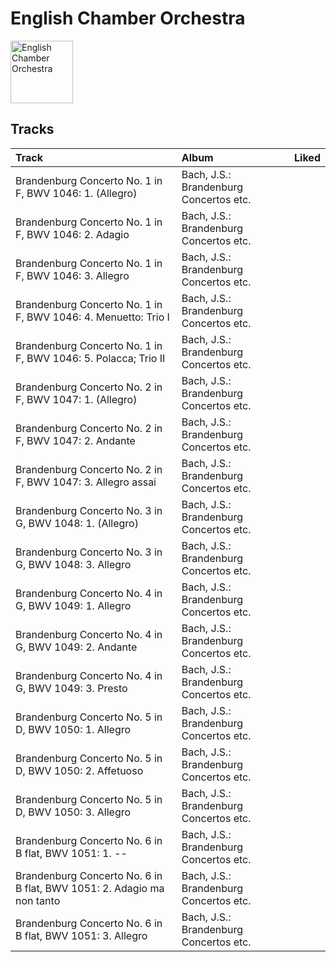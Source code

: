 
# English Chamber Orchestra


<img src="https://i.scdn.co/image/ab6761610000e5ebd56134c89f7b5ccbd2a06ca1" alt="English Chamber Orchestra" width="100" />

## Tracks

| Track                                                                  | Album                                  | Liked   |
|:-----------------------------------------------------------------------|:---------------------------------------|:--------|
| Brandenburg Concerto No. 1 in F, BWV 1046: 1. (Allegro)                | Bach, J.S.: Brandenburg Concertos etc. |         |
| Brandenburg Concerto No. 1 in F, BWV 1046: 2. Adagio                   | Bach, J.S.: Brandenburg Concertos etc. |         |
| Brandenburg Concerto No. 1 in F, BWV 1046: 3. Allegro                  | Bach, J.S.: Brandenburg Concertos etc. |         |
| Brandenburg Concerto No. 1 in F, BWV 1046: 4. Menuetto: Trio I         | Bach, J.S.: Brandenburg Concertos etc. |         |
| Brandenburg Concerto No. 1 in F, BWV 1046: 5. Polacca; Trio II         | Bach, J.S.: Brandenburg Concertos etc. |         |
| Brandenburg Concerto No. 2 in F, BWV 1047: 1. (Allegro)                | Bach, J.S.: Brandenburg Concertos etc. |         |
| Brandenburg Concerto No. 2 in F, BWV 1047: 2. Andante                  | Bach, J.S.: Brandenburg Concertos etc. |         |
| Brandenburg Concerto No. 2 in F, BWV 1047: 3. Allegro assai            | Bach, J.S.: Brandenburg Concertos etc. |         |
| Brandenburg Concerto No. 3 in G, BWV 1048: 1. (Allegro)                | Bach, J.S.: Brandenburg Concertos etc. |         |
| Brandenburg Concerto No. 3 in G, BWV 1048: 3. Allegro                  | Bach, J.S.: Brandenburg Concertos etc. |         |
| Brandenburg Concerto No. 4 in G, BWV 1049: 1. Allegro                  | Bach, J.S.: Brandenburg Concertos etc. |         |
| Brandenburg Concerto No. 4 in G, BWV 1049: 2. Andante                  | Bach, J.S.: Brandenburg Concertos etc. |         |
| Brandenburg Concerto No. 4 in G, BWV 1049: 3. Presto                   | Bach, J.S.: Brandenburg Concertos etc. |         |
| Brandenburg Concerto No. 5 in D, BWV 1050: 1. Allegro                  | Bach, J.S.: Brandenburg Concertos etc. |         |
| Brandenburg Concerto No. 5 in D, BWV 1050: 2. Affetuoso                | Bach, J.S.: Brandenburg Concertos etc. |         |
| Brandenburg Concerto No. 5 in D, BWV 1050: 3. Allegro                  | Bach, J.S.: Brandenburg Concertos etc. |         |
| Brandenburg Concerto No. 6 in B flat, BWV 1051: 1. --                  | Bach, J.S.: Brandenburg Concertos etc. |         |
| Brandenburg Concerto No. 6 in B flat, BWV 1051: 2. Adagio ma non tanto | Bach, J.S.: Brandenburg Concertos etc. |         |
| Brandenburg Concerto No. 6 in B flat, BWV 1051: 3. Allegro             | Bach, J.S.: Brandenburg Concertos etc. |         |